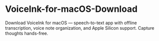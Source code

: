 # VoiceInk-for-macOS-Download
Download VoiceInk for macOS — speech-to-text app with offline transcription, voice note organization, and Apple Silicon support. Capture thoughts hands-free.
